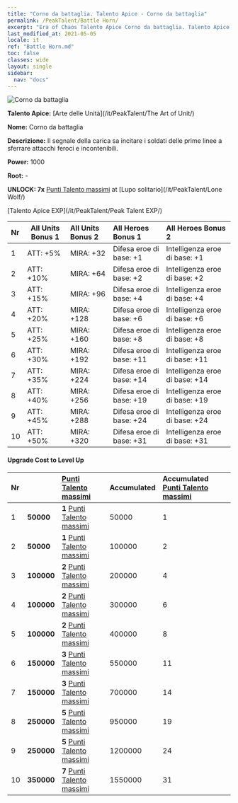 ```yaml
---
title: "Corno da battaglia. Talento Apice - Corno da battaglia"
permalink: /PeakTalent/Battle Horn/
excerpt: "Era of Chaos Talento Apice Corno da battaglia. Talento Apice Corno da battaglia. Corno da battaglia"
last_modified_at: 2021-05-05
locale: it
ref: "Battle Horn.md"
toc: false
classes: wide
layout: single
sidebar:
  nav: "docs"
---
```


  ![Corno da battaglia](/images/pt/talent_2004.png)

  **Talento Apice:** [Arte delle Unità](/it/PeakTalent/The Art of Unit/)

  **Nome:** Corno da battaglia

  **Descrizione:** Il segnale della carica sa incitare i soldati delle prime linee a sferrare attacchi feroci e incontenibili.

  **Power:** 1000

  **Root:** -

  **UNLOCK: 7x** [Punti Talento massimi](/ItemsIT/con_934/) at [Lupo solitario](/it/PeakTalent/Lone Wolf/)

  [Talento Apice EXP](/it/PeakTalent/Peak Talent EXP/)

  | Nr | All Units Bonus 1 | All Units Bonus 2 | All Heroes Bonus 1 | All Heroes Bonus 2 |
  |:---|--------------|:-------------|:-------------|:-------------|
  | 1 | ATT: +5% | MIRA: +32 | Difesa eroe di base: +1 | Intelligenza eroe di base: +1 |
  | 2 | ATT: +10% | MIRA: +64 | Difesa eroe di base: +2 | Intelligenza eroe di base: +2 |
  | 3 | ATT: +15% | MIRA: +96 | Difesa eroe di base: +4 | Intelligenza eroe di base: +4 |
  | 4 | ATT: +20% | MIRA: +128 | Difesa eroe di base: +6 | Intelligenza eroe di base: +6 |
  | 5 | ATT: +25% | MIRA: +160 | Difesa eroe di base: +8 | Intelligenza eroe di base: +8 |
  | 6 | ATT: +30% | MIRA: +192 | Difesa eroe di base: +11 | Intelligenza eroe di base: +11 |
  | 7 | ATT: +35% | MIRA: +224 | Difesa eroe di base: +14 | Intelligenza eroe di base: +14 |
  | 8 | ATT: +40% | MIRA: +256 | Difesa eroe di base: +19 | Intelligenza eroe di base: +19 |
  | 9 | ATT: +45% | MIRA: +288 | Difesa eroe di base: +24 | Intelligenza eroe di base: +24 |
  | 10 | ATT: +50% | MIRA: +320 | Difesa eroe di base: +31 | Intelligenza eroe di base: +31 |


#### Upgrade Cost to Level Up

  | Nr | <i class="fas fa-coins"/> | [Punti Talento massimi](/ItemsIT/con_934/) | Accumulated <i class="fas fa-coins"/> | Accumulated [Punti Talento massimi](/ItemsIT/con_934/) |
  |:---|--------------|:-------------|:-------------|:-------------|
  | 1 | **50000** | **1** [Punti Talento massimi](/ItemsIT/con_934/) | 50000 | 1 |
  | 2 | **50000** | **1** [Punti Talento massimi](/ItemsIT/con_934/) | 100000 | 2 |
  | 3 | **100000** | **2** [Punti Talento massimi](/ItemsIT/con_934/) | 200000 | 4 |
  | 4 | **100000** | **2** [Punti Talento massimi](/ItemsIT/con_934/) | 300000 | 6 |
  | 5 | **100000** | **2** [Punti Talento massimi](/ItemsIT/con_934/) | 400000 | 8 |
  | 6 | **150000** | **3** [Punti Talento massimi](/ItemsIT/con_934/) | 550000 | 11 |
  | 7 | **150000** | **3** [Punti Talento massimi](/ItemsIT/con_934/) | 700000 | 14 |
  | 8 | **250000** | **5** [Punti Talento massimi](/ItemsIT/con_934/) | 950000 | 19 |
  | 9 | **250000** | **5** [Punti Talento massimi](/ItemsIT/con_934/) | 1200000 | 24 |
  | 10 | **350000** | **7** [Punti Talento massimi](/ItemsIT/con_934/) | 1550000 | 31 |
